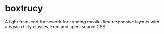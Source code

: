 # boxtrucy
A light front-end framework for creating mobile-first responsive layouts with a basic utility classes.  Free and open-source CSS 
